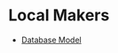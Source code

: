 # Local Makers
* [Database Model](https://lucid.app/lucidchart/f4a59bd2-b63e-4fbc-8228-56761f02a387/edit?view_items=louv_dUn~c1M&invitationId=inv_e460fbe2-cc23-4c1a-91cf-035373bf065b)
